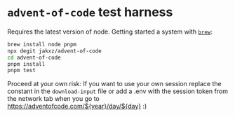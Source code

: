 # `advent-of-code` test harness

Requires the latest version of node.
Getting started a system with [`brew`](https://brew.sh):

```sh
brew install node pnpm
npx degit jakxz/advent-of-code
cd advent-of-code
pnpm install
pnpm test
```

Proceed at your own risk:
If you want to use your own session replace the constant in the `download-input` file or add a .env with the session token from the network tab when you go to https://adventofcode.com/${year}/day/${day} :)
